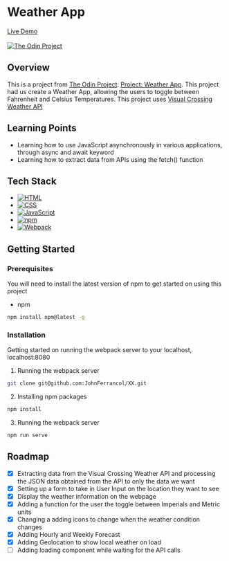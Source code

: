 # Weather App

[Live Demo](#)<br/><br/>
[![The Odin Project](https://img.shields.io/badge/The%20Odin%20Project-A9792B?logo=theodinproject&logoColor=fff)](#)

## Overview

This is a project from [The Odin Project](https://theodinproject.com): [Project: Weather App](https://www.theodinproject.com/lessons/node-path-javascript-weather-app). This project had us create a Weather App, allowing the users to toggle between Fahrenheit and Celsius Temperatures. This project uses [Visual Crossing Weather API](https://www.visualcrossing.com/weather-api/)

## Learning Points

- Learning how to use JavaScript asynchronously in various applications, through async and await keyword
- Learning how to extract data from APIs using the fetch() function

## Tech Stack

- [![HTML](https://img.shields.io/badge/HTML-%23E34F26.svg?logo=html5&logoColor=white)](#)
- [![CSS](https://img.shields.io/badge/CSS-1572B6?logo=css3&logoColor=fff)](#)
- [![JavaScript](https://img.shields.io/badge/JavaScript-F7DF1E?logo=javascript&logoColor=000)](#)
- [![npm](htps://img.shields.io/badge/npm-CB3837?logo=npm&logoColor=fff)](#)
- [![Webpack](https://img.shields.io/badge/webpack-%238DD6F9.svg?&logo=webpack&logoColor=black)](#)

## Getting Started

### Prerequisites

You will need to install the latest version of npm to get started on using this project

- npm

```sh
npm install npm@latest -g
```

### Installation

Getting started on running the webpack server to your localhost, localhost:8080

1. Running the webpack server

```sh
git clone git@github.com:JohnFerrancol/XX.git
```

2. Installing npm packages

```sh
npm install
```

3. Running the webpack server

```sh
npm run serve
```

## Roadmap

- [x] Extracting data from the Visual Crossing Weather API and processing the JSON data obtained from the API to only the data we want
- [x] Setting up a form to take in User Input on the location they want to see
- [x] Display the weather information on the webpage
- [x] Adding a function for the user the toggle between Imperials and Metric units
- [x] Changing a adding icons to change when the weather condition changes
- [x] Adding Hourly and Weekly Forecast
- [x] Adding Geolocation to show local weather on load
- [ ] Adding loading component while waiting for the API calls
